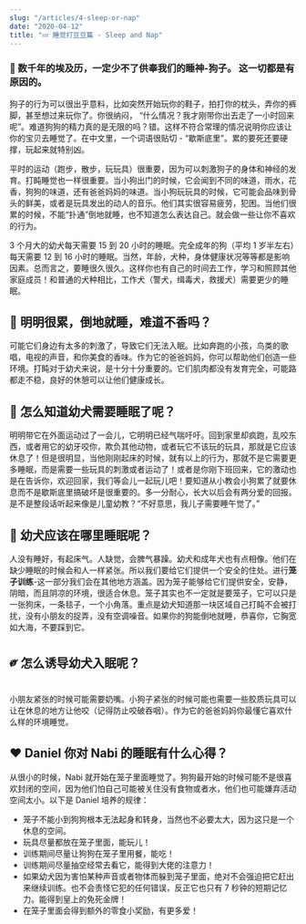 ```yaml
---
slug: "/articles/4-sleep-or-nap"
date: "2020-04-12"
title: "💤 睡觉打豆豆篇 - Sleep and Nap"
---
```


### 🐩 数千年的埃及历，一定少不了供奉我们的睡神-狗子。 这一切都是有原因的。

狗子的行为可以很出乎意料，比如突然开始玩你的鞋子，拍打你的枕头，弄你的裤脚，甚至想过来玩你了。你很纳闷，
“什么情况？我才刚带你出去走了一小时回来呢”。难道狗狗的精力真的是无限的吗？错。这样不符合常理的情况说明你应该让你的宝贝去睡觉了。在中文里，一个词语很贴切 - “歇斯底里”。累的要死还要硬撑，玩起来就特别凶。

平时的运动（跑步，散步，玩玩具）很重要，因为可以刺激狗子的身体和神经的发育。打盹睡觉也一样很重要。当小狗出门的时候，它会闻到不同的味道，雨水，花香，狗狗的味道，还有爸爸妈妈的味道。当小狗玩玩具的时候，它可能会品味到骨头的鲜美，或者是玩具发出的动人的音乐。他们其实很容易疲劳，犯困。当他们很累的时候，不能“扑通”倒地就睡，也不知道怎么表达自己。就会做一些让你不喜欢的行为。

3 个月大的幼犬每天需要 15 到 20 小时的睡眠。完全成年的狗（平均 1 岁半左右）每天需要 12 到 16 小时的睡眠。当然，年龄，犬种，身体健康状况等等都是影响因素。总而言之，要睡很久很久。这样你也有自己的时间去工作，学习和照顾其他家庭成员！和普通的犬种相比，工作犬（警犬，缉毒犬，救援犬）需要更少的睡眠。

## 🤤 明明很累，倒地就睡，难道不香吗？

可能它们身边有太多的刺激了，导致它们无法入眠。比如奔跑的小孩，鸟类的歌唱，电视的声音，和你美食的香味。作为它的爸爸妈妈，你可以帮助他们创造一些环境。打盹对于幼犬来说，是十分十分重要的。它们肌肉都没有发育完全，可能路都走不稳，良好的休憩可以让他们健康成长。

## 🧠 怎么知道幼犬需要睡眠了呢？

明明带它在外面运动过了一会儿，它明明已经气喘吁吁。回到家里却疯跑，乱咬东西，或者用它的幼牙咬你，欺负其他动物，或者玩它不该玩的玩具，那就是它应该休息了！但是很明显，当他刚刚起床的时候，就有以上的行为，那就不是它需要更多睡眠，而是需要一些玩具的刺激或者运动了！或者是你刚下班回来，它的激动也是在告诉你，欢迎回家，我们等会儿一起玩儿吧！要知道从小教会小狗累了就要休息而不是歇斯底里搞破坏是很重要的。多一分耐心，长大以后会有两分爱的回报。是不是整段话听起来像是儿童幼教？“不好意思，我儿子需要睡午觉了。”

## 🏡 幼犬应该在哪里睡眠呢？

人没有睡好，有起床气。人缺觉，会脾气暴躁。幼犬和成年犬也有点相像。他们在缺少睡眠的时候会和人一样紧张。所以我们要给它们提供一个安全的住处。进行<b>笼子训练</b>-这一部分我们会在其他地方涵盖。因为笼子能够给它们提供安全，安静，阴暗，而且阴凉的环境，很适合休息。笼子其实也不一定就是要笼子，它可以只是一张狗床，一条毯子，一个小角落。重点是幼犬知道那一块区域自己打盹不会被打扰，没有小朋友的捉弄，没有空调噪音。如果你的狗能倒地就睡，恭喜你，它胸宽如大海，不要踩到它。

## ༗ 怎么诱导幼犬入眠呢？

小朋友紧张的时候可能需要奶嘴。小狗子紧张的时候可能也需要一些胶质玩具可以让在休息的地方让他咬（记得防止咬破吞咽）。作为它的爸爸妈妈你最懂它喜欢什么样的环境睡觉。

## ❤️ Daniel 你对 Nabi 的睡眠有什么心得？

从很小的时候，Nabi 就开始在笼子里面睡觉了。狗狗最开始的时候可能不是很喜欢封闭的空间，因为他们怕自己可能被关住没有食物或者水，他们也可能嫌弃活动空间太小。以下是 Daniel 培养的规律：

- 笼子不能小到狗狗根本无法起身和转身，当然也不必要太大，因为这只是一个休息的空间。
- 玩具尽量都放在笼子里面，能玩儿！
- 训练期间尽量让狗狗在笼子里用餐，能吃！
- 训练期间尽量抽空经常去看它，能得到大佬的注意力！
- 如果幼犬因为害怕某种声音或者物体而躲到笼子里面，绝对不会强迫把它赶出来继续训练。也不会责怪它犯的任何错误，反正它也只有 7 秒钟的短期记忆力。能得到皇上的免死金牌！
- 在笼子里面会得到额外的零食小奖励，有更多爱！

